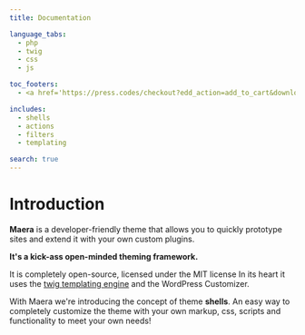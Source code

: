 ```yaml
---
title: Documentation

language_tabs:
  - php
  - twig
  - css
  - js

toc_footers:
  - <a href='https://press.codes/checkout?edd_action=add_to_cart&download_id=657809'>Get the theme</a>

includes:
  - shells
  - actions
  - filters
  - templating

search: true
---
```


# Introduction

**Maera** is a developer-friendly theme that allows you to quickly prototype sites and extend it with your own custom plugins.

**It's a kick-ass open-minded theming framework.**

It is completely open-source, licensed under the MIT license
In its heart it uses the [twig templating engine](http://twig.sensiolabs.org/) and the WordPress Customizer.

With Maera we're introducing the concept of theme **shells**.  An easy way to completely customize the theme with your own markup, css, scripts and functionality to meet your own needs!
